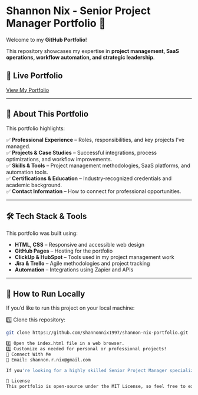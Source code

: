 # Shannon Nix - Senior Project Manager Portfolio 🚀

Welcome to my **GitHub Portfolio**!  

This repository showcases my expertise in **project management, SaaS operations, workflow automation, and strategic leadership**.

## 🔗 Live Portfolio  
[View My Portfolio](https://shannonnixproject.github.io/ManagerPortfolio/)  

---

## 📌 About This Portfolio  
This portfolio highlights:  

✅ **Professional Experience** – Roles, responsibilities, and key projects I’ve managed.  
✅ **Projects & Case Studies** – Successful integrations, process optimizations, and workflow improvements.  
✅ **Skills & Tools** – Project management methodologies, SaaS platforms, and automation tools.  
✅ **Certifications & Education** – Industry-recognized credentials and academic background.  
✅ **Contact Information** – How to connect for professional opportunities.  

---

## 🛠 Tech Stack & Tools  
This portfolio was built using:  

- **HTML, CSS** – Responsive and accessible web design  
- **GitHub Pages** – Hosting for the portfolio  
- **ClickUp & HubSpot** – Tools used in my project management work  
- **Jira & Trello** – Agile methodologies and project tracking  
- **Automation** – Integrations using Zapier and APIs  

---

## 🚀 How to Run Locally  
If you’d like to run this project on your local machine:  

1️⃣ Clone this repository:  
```bash
git clone https://github.com/shannonnix1997/shannon-nix-portfolio.git

2️⃣ Open the index.html file in a web browser.
3️⃣ Customize as needed for personal or professional projects!
📩 Connect With Me
📧 Email: shannon.r.nix@gmail.com

If you're looking for a highly skilled Senior Project Manager specializing in digital transformation, SaaS workflows, and process automation, let's connect! 🚀

📌 License
This portfolio is open-source under the MIT License, so feel free to explore, learn, and customize!
